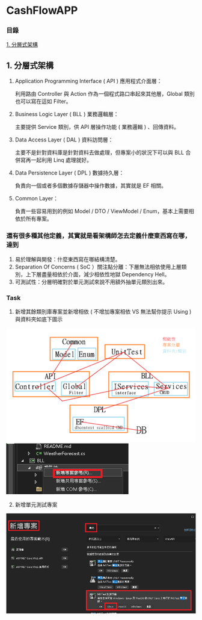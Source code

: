 # CashFlowAPP

### 目錄

[1. 分層式架構](#)

## 1. 分層式架構

1. Application Programming Interface ( API ) 應用程式介面層：

   利用路由 Controller 與 Action 作為一個程式路口串起來其他層，Global 類別也可以寫在這如 Filter。

2. Business Logic Layer ( BLL ) 業務邏輯層：

   主要提供 Service 類別，供 API 層操作功能 ( 業務邏輯 ) 、回傳資料。

3. Data Access Layer ( DAL ) 資料訪問層：

   主要不是針對資料庫是針對資料去做處理，但專案小的狀況下可以與 BLL 合併寫再一起利用 Linq 處理就好。

4. Data Persistence Layer ( DPL ) 數據持久層：

   負責向一個或者多個數據存儲器中操作數據，其實就是 EF 相關。

5. Common Layer：

   負責一些容易用到的例如 Model / DTO / ViewModel / Enum，基本上需要相依於所有專案。

### 還有很多種其他定義，其實就是看架構師怎去定義什麼東西寫在哪，達到

1. 易於理解與開發：什麼東西寫在哪結構清楚。
2. Separation Of Concerns ( SoC ）關注點分離：下層無法相依使用上層類別，上下層盡量相依於介面，減少相依性地獄 Dependency Hell。
3. 可測試性：分層明確對於單元測試來說不用額外抽單元類別出來。

### Task

1. 新增其餘類別庫專案並新增相依 ( 不增加專案相依 VS 無法幫你提示 Using ) 與資料夾如底下圖示

![分層架構與相依性](https://github.com/L1uXO330B7/CashFlowProject/blob/master/BackEnd/Master/Images/%E5%88%86%E5%B1%A4%E6%9E%B6%E6%A7%8B%E8%88%87%E7%9B%B8%E4%BE%9D%E6%80%A7.png)
![新增專案相依](https://github.com/L1uXO330B7/CashFlowProject/blob/master/BackEnd/Master/Images/%E6%96%B0%E5%A2%9E%E5%B0%88%E6%A1%88%E7%9B%B8%E4%BE%9D.png)

2. 新增單元測試專案

![新增單元測試專案](https://github.com/L1uXO330B7/CashFlowProject/blob/master/BackEnd/Master/Images/%E6%96%B0%E5%A2%9E%E5%96%AE%E5%85%83%E6%B8%AC%E8%A9%A6%E5%B0%88%E6%A1%88.png)
